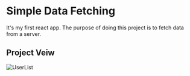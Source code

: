 # Simple Data Fetching

It's my first react app. The purpose of doing this project is to fetch data from a server.

## Project Veiw
![UserList](https://github.com/mertdingiltepe/fetching-data/assets/156432117/a2193dd9-c85c-4bbb-a0b6-cacc5ba8a8f7)
